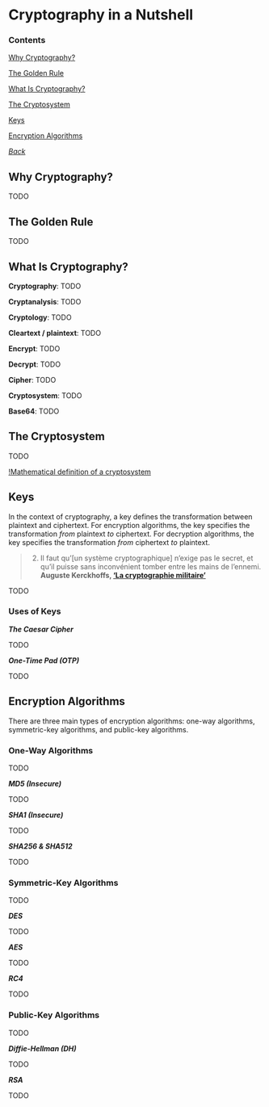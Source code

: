 # Cryptography in a Nutshell

### Contents
[Why Cryptography?](#why-cryptography)

[The Golden Rule](#the-golden-rule)

[What Is Cryptography?](#what-is-cryptography)

[The Cryptosystem](#the-cryptosystem)

[Keys](#keys)

[Encryption Algorithms](#encryption-algorithms)

*[Back](../week2-cryptography#week-2---cryptography)*


## Why Cryptography?
TODO


## The Golden Rule
TODO


## What Is Cryptography?
__Cryptography__: TODO

__Cryptanalysis__: TODO

__Cryptology__: TODO

__Cleartext / plaintext__: TODO

__Encrypt__: TODO

__Decrypt__: TODO

__Cipher__: TODO

__Cryptosystem__: TODO

__Base64__: TODO


## The Cryptosystem
TODO

[!Mathematical definition of a cryptosystem](./media/cryptosystem.png)

## Keys
In the context of cryptography, a key defines the transformation 
between plaintext and ciphertext. For encryption algorithms, the 
key specifies the transformation *from* plaintext *to* ciphertext. 
For decryption algorithms, the key specifies the transformation 
*from* ciphertext *to* plaintext.

> 2. Il faut qu’[un système cryptographique] n’exige pas le secret, 
et qu’il puisse sans inconvénient tomber entre les mains de l’ennemi.
__Auguste Kerckhoffs, [‘La cryptographie
  militaire’](https://petitcolas.net/kerckhoffs/la_cryptographie_militaire_i.htm)__

TODO

### Uses of Keys
**_The Caesar Cipher_**

TODO

**_One-Time Pad (OTP)_**

TODO


## Encryption Algorithms

There are three main types of encryption algorithms: one-way algorithms, 
symmetric-key algorithms, and public-key algorithms.

### One-Way Algorithms
TODO

**_MD5 (Insecure)_**

TODO

**_SHA1 (Insecure)_**

TODO

**_SHA256 & SHA512_**

TODO

### Symmetric-Key Algorithms
TODO

**_DES_**

TODO

**_AES_**

TODO

**_RC4_**

TODO

### Public-Key Algorithms
TODO

**_Diffie-Hellman (DH)_**

TODO

**_RSA_**

TODO

